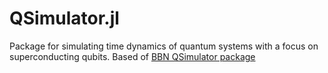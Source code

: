 # QSimulator.jl

Package for simulating time dynamics of quantum systems with a focus on superconducting qubits. Based of [BBN QSimulator package](https://github.com/BBN-Q/QSimulator.jl)
